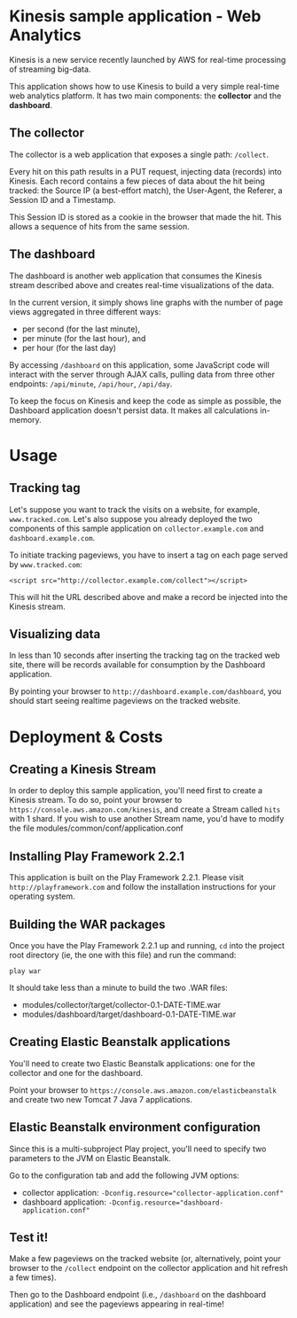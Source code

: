 # Kinesis sample application - Web Analytics

Kinesis is a new service recently launched by AWS for real-time
processing of streaming big-data.

This application shows how to use Kinesis to build a very simple
real-time web analytics platform. It has two main components: the
**collector** and the **dashboard**.

## The collector

The collector is a web application that exposes a single path: `/collect`.

Every hit on this path results in a PUT request, injecting data (records)
into Kinesis. Each record contains a few pieces of data about the hit
being tracked: the Source IP (a best-effort match), the User-Agent, the
Referer, a Session ID and a Timestamp.

This Session ID is stored as a cookie in the browser that made the hit. This
allows a sequence of hits from the same session.


## The dashboard

The dashboard is another web application that consumes the Kinesis stream
described above and creates real-time visualizations of the data.

In the current version, it simply shows line graphs with the number of page views
aggregated in three different ways:

 - per second (for the last minute),
 - per minute (for the last hour), and
 - per hour (for the last day)

By accessing `/dashboard` on this application, some JavaScript code will
interact with the server through AJAX calls, pulling data from three other
endpoints: `/api/minute`, `/api/hour`, `/api/day`.

To keep the focus on Kinesis and keep the code as simple as possible,
the Dashboard application doesn't persist data. It makes all calculations
in-memory.


# Usage

## Tracking tag

Let's suppose you want to track the visits on a website, for example,
`www.tracked.com`. Let's also suppose you already deployed the two
components of this sample application on `collector.example.com` and
`dashboard.example.com`.

To initiate tracking pageviews, you have to insert a tag on each page
served by `www.tracked.com`:

    <script src="http://collector.example.com/collect"></script>

This will hit the URL described above and make a record be injected into
the Kinesis stream.

## Visualizing data

In less than 10 seconds after inserting the tracking tag on the
tracked web site, there will be records available for consumption
by the Dashboard application.

By pointing your browser to `http://dashboard.example.com/dashboard`,
you should start seeing realtime pageviews on the tracked website.



# Deployment & Costs

## Creating a Kinesis Stream

In order to deploy this sample application, you'll need first to
create a Kinesis stream. To do so, point your browser to
`https://console.aws.amazon.com/kinesis`, and create a Stream
called `hits` with 1 shard. If you wish to use another Stream name,
you'd have to modify the file modules/common/conf/application.conf

## Installing Play Framework 2.2.1

This application is built on the Play Framework 2.2.1. Please visit
`http://playframework.com` and follow the installation instructions
for your operating system.

## Building the WAR packages

Once you have the Play Framework 2.2.1 up and running, `cd` into
the project root directory (ie, the one with this file) and run the
command:

    play war

It should take less than a minute to build the two .WAR files:

 - modules/collector/target/collector-0.1-DATE-TIME.war
 - modules/dashboard/target/dashboard-0.1-DATE-TIME.war

## Creating Elastic Beanstalk applications

You'll need to create two Elastic Beanstalk applications:
one for the collector and one for the dashboard.

Point your browser to `https://console.aws.amazon.com/elasticbeanstalk`
and create two new Tomcat 7 Java 7 applications.

## Elastic Beanstalk environment configuration

Since this is a multi-subproject Play project, you'll need to
specify two parameters to the JVM on Elastic Beanstalk.

Go to the configuration tab and add the following JVM options:

 - collector application: `-Dconfig.resource="collector-application.conf"`
 - dashboard application: `-Dconfig.resource="dashboard-application.conf"`



## Test it!

Make a few pageviews on the tracked website (or, alternatively, point
your browser to the `/collect` endpoint on the collector application
and hit refresh a few times).

Then go to the Dashboard endpoint (i.e., `/dashboard` on the dashboard
application) and see the pageviews appearing in real-time!
